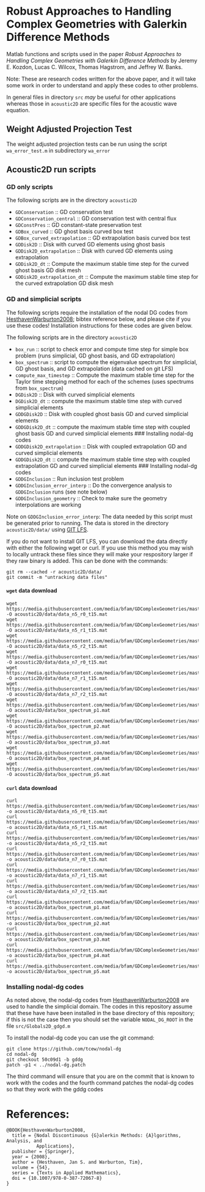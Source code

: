 # Robust Approaches to Handling Complex Geometries with Galerkin Difference Methods

Matlab functions and scripts used in the paper _Robust Approaches to Handling
Complex Geometries with Galerkin Difference Methods_ by Jeremy E. Kozdon, Lucas
C. Wilcox, Thomas Hagstrom, and Jeffrey W. Banks.

Note: These are research codes written for the above paper, and it will take
some work in order to understand and apply these codes to other problems.

In general files in directory `src` _may_ be useful for other applications
whereas those in `acoustic2D` are specific files for the acoustic wave equation.

## Weight Adjusted Projection Test
The weight adjusted projection tests can be run using the script
`wa_error_test.m` in subdirectory `wa_error`

## Acoustic2D run scripts

### GD only scripts
The following scripts are in the directory `acoustic2D`

  * `GDConservation` :: GD conservation test
  * `GDConservation_central` :: GD conservation test with central flux
  * `GDConstPres` :: GD constant-state preservation test
  * `GDBox_curved` :: GD ghost basis curved box test
  * `GDBox_curved_extrapolation` :: GD extrapolation basis curved box test
  * `GDDisk2D` :: Disk with curved GD elements using ghost basis
  * `GDDisk2D_extrapolation` :: Disk with curved GD elements using extrapolation
  * `GDDisk2D_dt` :: Compute the maximum stable time step for the curved ghost basis GD disk mesh
  * `GDDisk2D_extrapolation_dt` :: Compute the maximum stable time step for the curved extrapolation GD disk mesh

### GD and simplicial scripts
The following scripts require the installation of the nodal DG codes from
[HesthavenWarburton2008](http://dx.doi.org/10.1007/978-0-387-72067-8); bibtex
reference below, and please cite if you use these codes! Installation
instructions for these codes are given below.

The following scripts are in the directory `acoustic2D`

  * `box_run` :: script to check error and compute time step for simple box problem (runs simplicial, GD ghost basis, and GD extrapolation)
  * `box_spectrum` :: script to compute the eigenvalue spectrum for simplicial, GD ghost basis, and GD extrapolation (data cached on git LFS)
  * `compute_max_timestep` :: Compute the maximum stable time step for the Taylor time stepping method for each of the schemes (uses spectrums from `box_spectrum`)
  * `DGDisk2D` :: Disk with curved simplicial elements
  * `DGDisk2D_dt` :: compute the maximum stable time step with curved simplicial elements
  * `GDDGDisk2D` :: Disk with coupled ghost basis GD and curved simplicial elements
  * `GDDGDisk2D_dt` :: compute the maximum stable time step with coupled ghost basis GD and curved simplicial elements ### Installing nodal-dg codes
  * `GDDGDisk2D_extrapolation` :: Disk with coupled extrapolation GD and curved simplicial elements
  * `GDDGDisk2D_dt` :: compute the maximum stable time step with coupled extrapolation GD and curved simplicial elements ### Installing nodal-dg codes
  * `GDDGInclusion` :: Run inclusion test problem
  * `GDDGInclusion_error_interp` :: Do the convergence analysis to `GDDGInclusion` runs (see note below)
  * `GDDGInclusion_geometry` :: Check to make sure the geometry interpolations are working

Note on `GDDGInclusion_error_interp`: The data needed by this script must be
generated prior to running. The data is stored in the directory
`acoustic2D/data/` using [GIT LFS](https://git-lfs.github.com/).

If you do not want to install GIT LFS, you can download the data directly with
either the following wget or curl. If you use this method you may wish to
locally untrack these files since they will make your respository larger if they
raw binary is added. This can be done with the commands:

```
git rm --cached -r acoustic2D/data/
git commit -m "untracking data files"
```

#### `wget` data download
```
wget https://media.githubusercontent.com/media/bfam/GDComplexGeometries/master/acoustic2D/data/data_n5_r0_t15.mat -O acoustic2D/data/data_n5_r0_t15.mat
wget https://media.githubusercontent.com/media/bfam/GDComplexGeometries/master/acoustic2D/data/data_n5_r1_t15.mat -O acoustic2D/data/data_n5_r1_t15.mat
wget https://media.githubusercontent.com/media/bfam/GDComplexGeometries/master/acoustic2D/data/data_n5_r2_t15.mat -O acoustic2D/data/data_n5_r2_t15.mat
wget https://media.githubusercontent.com/media/bfam/GDComplexGeometries/master/acoustic2D/data/data_n7_r0_t15.mat -O acoustic2D/data/data_n7_r0_t15.mat
wget https://media.githubusercontent.com/media/bfam/GDComplexGeometries/master/acoustic2D/data/data_n7_r1_t15.mat -O acoustic2D/data/data_n7_r1_t15.mat
wget https://media.githubusercontent.com/media/bfam/GDComplexGeometries/master/acoustic2D/data/data_n7_r2_t15.mat -O acoustic2D/data/data_n7_r2_t15.mat
wget https://media.githubusercontent.com/media/bfam/GDComplexGeometries/master/acoustic2D/data/box_spectrum_p1.mat -O acoustic2D/data/box_spectrum_p1.mat
wget https://media.githubusercontent.com/media/bfam/GDComplexGeometries/master/acoustic2D/data/box_spectrum_p2.mat -O acoustic2D/data/box_spectrum_p2.mat
wget https://media.githubusercontent.com/media/bfam/GDComplexGeometries/master/acoustic2D/data/box_spectrum_p3.mat -O acoustic2D/data/box_spectrum_p3.mat
wget https://media.githubusercontent.com/media/bfam/GDComplexGeometries/master/acoustic2D/data/box_spectrum_p4.mat -O acoustic2D/data/box_spectrum_p4.mat
wget https://media.githubusercontent.com/media/bfam/GDComplexGeometries/master/acoustic2D/data/box_spectrum_p5.mat -O acoustic2D/data/box_spectrum_p5.mat
```

#### `curl` data download
```
curl https://media.githubusercontent.com/media/bfam/GDComplexGeometries/master/acoustic2D/data/data_n5_r0_t15.mat -o acoustic2D/data/data_n5_r0_t15.mat
curl https://media.githubusercontent.com/media/bfam/GDComplexGeometries/master/acoustic2D/data/data_n5_r1_t15.mat -o acoustic2D/data/data_n5_r1_t15.mat
curl https://media.githubusercontent.com/media/bfam/GDComplexGeometries/master/acoustic2D/data/data_n5_r2_t15.mat -o acoustic2D/data/data_n5_r2_t15.mat
curl https://media.githubusercontent.com/media/bfam/GDComplexGeometries/master/acoustic2D/data/data_n7_r0_t15.mat -o acoustic2D/data/data_n7_r0_t15.mat
curl https://media.githubusercontent.com/media/bfam/GDComplexGeometries/master/acoustic2D/data/data_n7_r1_t15.mat -o acoustic2D/data/data_n7_r1_t15.mat
curl https://media.githubusercontent.com/media/bfam/GDComplexGeometries/master/acoustic2D/data/data_n7_r2_t15.mat -o acoustic2D/data/data_n7_r2_t15.mat
curl https://media.githubusercontent.com/media/bfam/GDComplexGeometries/master/acoustic2D/data/box_spectrum_p1.mat -o acoustic2D/data/box_spectrum_p1.mat
curl https://media.githubusercontent.com/media/bfam/GDComplexGeometries/master/acoustic2D/data/box_spectrum_p2.mat -o acoustic2D/data/box_spectrum_p2.mat
curl https://media.githubusercontent.com/media/bfam/GDComplexGeometries/master/acoustic2D/data/box_spectrum_p3.mat -o acoustic2D/data/box_spectrum_p3.mat
curl https://media.githubusercontent.com/media/bfam/GDComplexGeometries/master/acoustic2D/data/box_spectrum_p4.mat -o acoustic2D/data/box_spectrum_p4.mat
curl https://media.githubusercontent.com/media/bfam/GDComplexGeometries/master/acoustic2D/data/box_spectrum_p5.mat -o acoustic2D/data/box_spectrum_p5.mat
```

### Installing nodal-dg codes
As noted above, the nodal-dg codes from
[HesthavenWarburton2008](http://dx.doi.org/10.1007/978-0-387-72067-8) are used
to handle the simplicial domain. The codes in this repository assume that these
have have been installed in the base directory of this repository; if this is
not the case then you should set the variable `NODAL_DG_ROOT` in the file
`src/Globals2D_gdgd.m`

To install the nodal-dg code you can use the git command:

```
git clone https://github.com/tcew/nodal-dg
cd nodal-dg
git checkout 50c09d1 -b gddg
patch -p1 < ../nodal-dg.patch
```

The third command will ensure that you are on the commit that is known to work
with the codes and the fourth command patches the nodal-dg codes so that they
work with the gddg codes

# References:
```
@BOOK{HesthavenWarburton2008,
  title = {Nodal Discontinuous {G}alerkin Methods: {A}lgorithms, Analysis, and
           Applications},
  publisher = {Springer},
  year = {2008},
  author = {Hesthaven, Jan S. and Warburton, Tim},
  volume = {54},
  series = {Texts in Applied Mathematics},
  doi = {10.1007/978-0-387-72067-8}
}
```
